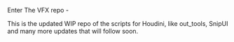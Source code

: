 Enter The VFX repo -

This is the updated WIP repo of the scripts for Houdini, like out_tools, SnipUI and many more updates that will follow soon.
